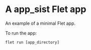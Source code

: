 # A app_sist Flet app

An example of a minimal Flet app.

To run the app:

```
flet run [app_directory]
```